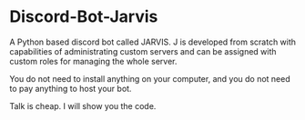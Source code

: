 # Discord-Bot-Jarvis
A Python based discord bot called JARVIS. J is developed from scratch with capabilities of administrating custom servers and can be assigned with custom roles for managing the whole server.

You do not need to install anything on your computer, and you do not need to pay anything to host your bot. 

Talk is cheap.
I will show you the code.
